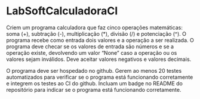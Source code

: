 # LabSoftCalculadoraCI
Criem um programa calculadora que faz cinco operações matemáticas: soma (+), subtração (-), multiplicação (*), divisão (/) e potenciação (^). O programa recebe como entrada dois valores e a operação a ser realizada. O programa deve checar se os valores de entrada são números e se a operação existe, devolvendo um valor “None” caso a operação ou os valores sejam inválidos. Deve aceitar valores negativos e valores decimais.

O programa deve ser hospedado no github. Gerem ao menos 20 testes automatizados para verificar se o programa está funcionando corretamente e integrem os testes ao CI do github. Incluam um badge no README do repositório para indicar se o programa está funcionando corretamente.